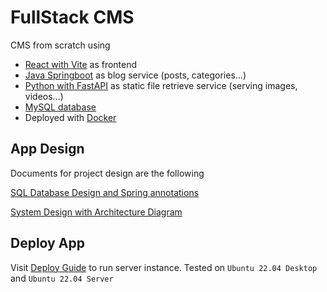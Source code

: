 # FullStack CMS

CMS from scratch using 
  - [React with Vite](https://vitejs.dev/) as frontend
  - [Java Springboot](https://spring.io/projects/spring-boot) as blog service (posts, categories...)
  - [Python with FastAPI](https://fastapi.tiangolo.com/) as static file retrieve service (serving images, videos...)
  - [MySQL database](https://www.mysql.com/)
  - Deployed with [Docker](https://www.docker.com/)

## App Design

Documents for project design are the following

[SQL Database Design and Spring annotations](./docs/design/DB-Design.md)

[System Design with Architecture Diagram](./docs/design/System-Design.md)

## Deploy App

Visit [Deploy Guide](./docs/Deploy.md) to run server instance. Tested on `Ubuntu 22.04 Desktop` and `Ubuntu 22.04 Server`
